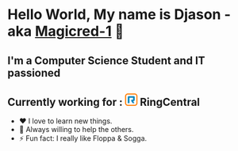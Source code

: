[linkedin]: https://linkedin.com/in/djason-gadiou
# Hello World, My name is Djason - aka [Magicred-1][linkedin] 👋 

## I'm a Computer Science Student and IT passioned

## Currently working for : <img src="https://raw.githubusercontent.com/Magicred-1/Magicred-1/main/asset/img/ringcentral_logo.png" width="25" height="25" /> **RingCentral**

- ❤️ I love to learn new things.
- 👯 Always willing to help the others.
- ⚡ Fun fact: I really like Floppa & Sogga.
